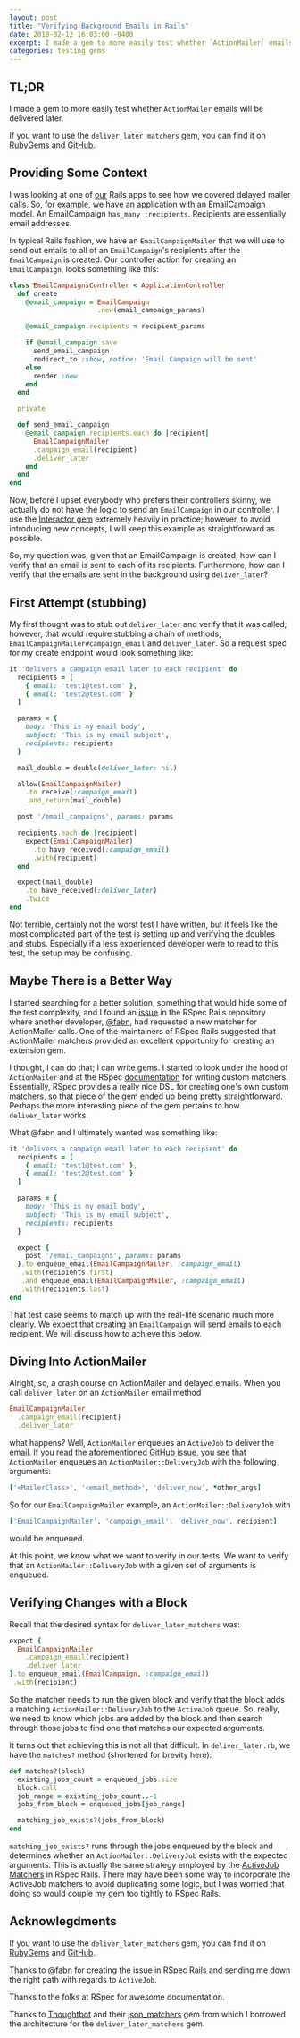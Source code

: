 ```yaml
---
layout: post
title: "Verifying Background Emails in Rails"
date: 2018-02-12 16:03:00 -0400
excerpt: I made a gem to more easily test whether `ActionMailer` emails will be delivered later.
categories: testing gems
---
```


## TL;DR

I made a gem to more easily test whether `ActionMailer` emails will be delivered
later.

If you want to use the `deliver_later_matchers` gem, you can find it on
[RubyGems](https://rubygems.org/gems/deliver_later_matchers)
and [GitHub](https://github.com/jdlubrano/deliver_later_matchers).

## Providing Some Context

I was looking at one of [our](https://maketime.io) Rails apps to see how we
covered delayed mailer calls.  So, for example, we have an application with an
EmailCampaign model.  An EmailCampaign `has_many :recipients`.  Recipients
are essentially email addresses.

In typical Rails fashion, we have an `EmailCampaignMailer` that we will use to
send out emails to all of an `EmailCampaign`'s recipients after the
`EmailCampaign` is created.  Our controller action for creating an
`EmailCampaign`, looks something like this:

```ruby
class EmailCampaignsController < ApplicationController
  def create
    @email_campaign = EmailCampaign
                      .new(email_campaign_params)

    @email_campaign.recipients = recipient_params

    if @email_campaign.save
      send_email_campaign
      redirect_to :show, notice: 'Email Campaign will be sent'
    else
      render :new
    end
  end

  private

  def send_email_campaign
    @email_campaign.recipients.each do |recipient|
      EmailCampaignMailer
      .campaign_email(recipient)
      .deliver_later
    end
  end
end
```

Now, before I upset everybody who prefers their controllers skinny, we actually
do not have the logic to send an `EmailCampaign` in our controller.  I use the
[Interactor gem](https://github.com/collectiveidea/interactor) extremely heavily
in practice; however, to avoid introducing new concepts, I will keep this example
as straightforward as possible.

So, my question was, given that an EmailCampaign is created, how can I verify
that an email is sent to each of its recipients.  Furthermore, how can I verify
that the emails are sent in the background using `deliver_later`?

## First Attempt (stubbing)

My first thought was to stub out `deliver_later` and verify that it was called;
however, that would require stubbing a chain of methods,
`EmailCampaignMailer#campaign_email` and `deliver_later`.
So a request spec for my create endpoint would look something like:

```ruby
it 'delivers a campaign email later to each recipient' do
  recipients = [
    { email: 'test1@test.com' },
    { email: 'test2@test.com' }
  ]

  params = {
    body: 'This is my email body',
    subject: 'This is my email subject',
    recipients: recipients
  }

  mail_double = double(deliver_later: nil)

  allow(EmailCampaignMailer)
    .to receive(:campaign_email)
    .and_return(mail_double)

  post '/email_campaigns', params: params

  recipients.each do |recipient|
    expect(EmailCampaignMailer)
      .to have_received(:campaign_email)
      .with(recipient)
  end

  expect(mail_double)
    .to have_received(:deliver_later)
    .twice
end
```

Not terrible, certainly not the worst test I have written, but it feels like
the most complicated part of the test is setting up  and verifying the doubles
and stubs.  Especially if a less experienced developer were to read to this
test, the setup may be confusing.

## Maybe There is a Better Way

I started searching for a better solution, something that would hide some of the
test complexity, and I found an [issue](https://github.com/rspec/rspec-rails/issues/1901)
in the RSpec Rails repository where another developer, [@fabn](https://github.com/fabn),
had requested a new matcher for ActionMailer calls.  One of the maintainers
of RSpec Rails suggested that ActionMailer matchers provided an excellent
opportunity for creating an extension gem.

I thought, I can do that; I can write gems.  I started to look under the hood
of `ActionMailer` and at the RSpec [documentation](https://relishapp.com/rspec/rspec-expectations/v/3-7/docs/custom-matchers)
for writing custom matchers. Essentially, RSpec provides a really nice DSL for
creating one's own custom matchers, so that piece of the gem ended up being
pretty straightforward.  Perhaps the more interesting piece of the gem pertains
to how `deliver_later` works.

What @fabn and I ultimately wanted was something like:

```ruby
it 'delivers a campaign email later to each recipient' do
  recipients = [
    { email: 'test1@test.com' },
    { email: 'test2@test.com' }
  ]

  params = {
    body: 'This is my email body',
    subject: 'This is my email subject',
    recipients: recipients
  }

  expect {
    post '/email_campaigns', params: params
  }.to enqueue_email(EmailCampaignMailer, :campaign_email)
   .with(recipients.first)
   .and enqueue_email(EmailCampaignMailer, :campaign_email)
   .with(recipients.last)
end
```

That test case seems to match up with the real-life scenario much more
clearly.  We expect that creating an `EmailCampaign` will send emails to each
recipient.  We will discuss how to achieve this below.

## Diving Into ActionMailer

Alright, so, a crash course on ActionMailer and delayed emails.  When you call
`deliver_later` on an `ActionMailer` email method

```ruby
EmailCampaignMailer
  .campaign_email(recipient)
  .deliver_later
```

what happens?  Well, `ActionMailer` enqueues an `ActiveJob` to deliver the
email.  If you read the aforementioned
[GitHub issue](https://github.com/rspec/rspec-rails/issues/1901), you see that
`ActionMailer` enqueues an `ActionMailer::DeliveryJob` with the following
arguments:

```ruby
['<MailerClass>', '<email_method>', 'deliver_now', *other_args]
```

So for our `EmailCampaignMailer` example, an `ActionMailer::DeliveryJob` with

```ruby
['EmailCampaignMailer', 'campaign_email', 'deliver_now', recipient]
```

would be enqueued.

At this point, we know what we want to verify in our tests.  We want to verify
that an `ActionMailer::DeliveryJob` with a given set of arguments is enqueued.

## Verifying Changes with a Block

Recall that the desired syntax for `deliver_later_matchers` was:

```ruby
expect {
  EmailCampaignMailer
    .campaign_email(recipient)
    .deliver_later
}.to enqueue_email(EmailCampaign, :campaign_email)
 .with(recipient)
```

So the matcher needs to run the given block and verify that the block adds a
matching `ActionMailer::DeliveryJob` to the `ActiveJob` queue.  So, really, we
need to know which jobs are added by the block and then search through those
jobs to find one that matches our expected arguments.

It turns out that achieving this is not all that difficult.  In
`deliver_later.rb`, we have the `matches?` method (shortened for brevity here):

```ruby
def matches?(block)
  existing_jobs_count = enqueued_jobs.size
  block.call
  job_range = existing_jobs_count..-1
  jobs_from_block = enqueued_jobs[job_range]

  matching_job_exists?(jobs_from_block)
end
```

`matching_job_exists?` runs through the jobs enqueued by the block
and determines whether an `ActionMailer::DeliveryJob` exists with the expected
arguments.  This is actually the same strategy employed by the
[ActiveJob Matchers](https://github.com/rspec/rspec-rails/blob/master/lib/rspec/rails/matchers/active_job.rb)
in RSpec Rails.  There may have been some way to incorporate the ActiveJob
matchers to avoid duplicating some logic, but I was worried that doing so
would couple my gem too tightly to RSpec Rails.

## Acknowlegdments

If you want to use the `deliver_later_matchers` gem, you can find it on
[RubyGems](https://rubygems.org/gems/deliver_later_matchers)
and [GitHub](https://github.com/jdlubrano/deliver_later_matchers).

Thanks to [@fabn](https://github.com/fabn) for creating the issue in RSpec Rails
and sending me down the right path with regards to `ActiveJob`.

Thanks to the folks at RSpec for awesome documentation.

Thanks to [Thoughtbot](https://thoughtbot.com) and their
[json_matchers](https://github.com/thoughtbot/json_matchers) gem from which
I borrowed the architecture for the `deliver_later_matchers` gem.

